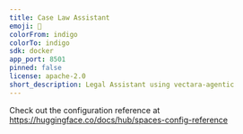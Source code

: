 ```yaml
---
title: Case Law Assistant
emoji: 🐨
colorFrom: indigo
colorTo: indigo
sdk: docker
app_port: 8501
pinned: false
license: apache-2.0
short_description: Legal Assistant using vectara-agentic
---
```


Check out the configuration reference at https://huggingface.co/docs/hub/spaces-config-reference
